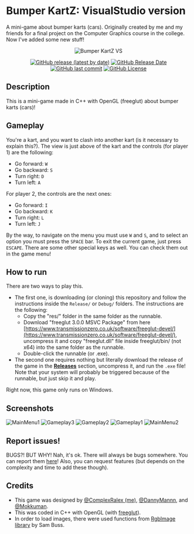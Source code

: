 # Bumper KartZ: VisualStudio version

A mini-game about bumper karts (cars). Originally created by me and my friends for a final project on the Computer Graphics course in the college. Now I've added some new stuff!

<p align="center">
    <img src="https://user-images.githubusercontent.com/47804156/120940456-034a2a00-c6e3-11eb-9a3d-e135d39ae921.png" title="Logotype of Bumper KartZ VS game" alt="Bumper KartZ VS">
</p>

<p align="center">
    <a href="https://github.com/ComplexRalex/BumperKartZ-VS/releases/latest"><img src="https://img.shields.io/github/v/release/ComplexRalex/BumperKartZ-VS" alt="GitHub release (latest by date)"/></a>
    <a href="https://github.com/ComplexRalex/BumperKartZ-VS/releases/latest"><img src="https://img.shields.io/github/release-date/ComplexRalex/BumperKartZ-VS" alt="GitHub Release Date"/></a>
    <a href="https://github.com/ComplexRalex/BumperKartZ-VS/commit/main"><img src="https://img.shields.io/github/last-commit/ComplexRalex/BumperKartZ-VS" alt="GitHub last commit"/></a>
    <a href="https://github.com/ComplexRalex/BumperKartZ-VS/blob/master/LICENSE"><img src="https://img.shields.io/github/license/ComplexRalex/BumperKartZ-VS" alt="GitHub License"/></a>
</p>

## Description

This is a mini-game made in C++ with OpenGL (freeglut) about bumper karts (cars)!

## Gameplay

You're a kart, and you want to clash into another kart (is it necessary to explain this?). The view is just above of the kart and the controls (for player 1) are the following:

* Go forward: ``W``
* Go backward: ``S``
* Turn right: ``D``
* Turn left: ``A``

For player 2, the controls are the next ones:

* Go forward: ``I``
* Go backward: ``K``
* Turn right: ``L``
* Turn left: ``J``

By the way, to navigate on the menu you must use ``W`` and ``S``, and to select an option you must press the ``SPACE`` bar. To exit the current game, just press ``ESCAPE``. There are some other special keys as well. You can check them out in the game menu!

## How to run

There are two ways to play this.

* The first one, is downloading (or cloning) this repository and follow the instructions inside the ``Release/`` or ``Debug/`` folders. The instructions are the following:
  * Copy the "res/" folder in the same folder as the runnable.
  * Download "freeglut 3.0.0 MSVC Package" from here [https://www.transmissionzero.co.uk/software/freeglut-devel/](https://www.transmissionzero.co.uk/software/freeglut-devel/), uncompress it and copy "freeglut.dll" file inside freeglut/bin/ (not x64) into the same folder as the runnable.
  * Double-click the runnable (or .exe).
* The second one requires nothing but literally download the release of the game in the [**Releases**](https://github.com/ComplexRalex/BumperKartZ-VS/releases) section, uncompress it, and run the ``.exe`` file! Note that your system will probably be triggered because of the runnable, but just skip it and play.

Right now, this game only runs on Windows.

## Screenshots

![MainMenu1](https://github.com/user-attachments/assets/a2f3d435-d184-4558-b9b4-e8072c5b20f5)
![Gameplay3](https://github.com/user-attachments/assets/aaa2914b-3bf6-42f2-9514-5b400e87395b)
![Gameplay2](https://github.com/user-attachments/assets/12c15879-5d8f-4a5e-9bbc-83ff8fc1b4c7)
![Gameplay1](https://github.com/user-attachments/assets/efd44a4d-3c49-4489-a20d-f760e1eee153)
![MainMenu2](https://github.com/user-attachments/assets/27e361e3-1eb2-4aff-a66e-b8ce33d74dd2)

## Report issues!

BUGS?! BUT WHY! Nah, it's ok. There will always be bugs somewhere. You can report them [here](https://github.com/ComplexRalex/BumperKartZ-VS/issues/new/choose)! Also, you can request features (but depends on the complexity and time to add these though).

## Credits

* This game was designed by [@ComplexRalex (me)](https://github.com/ComplexRalex), [@DannyMannn](https://github.com/DannyMannn), and [@Mokkuman](https://github.com/Mokkuman).
* This was coded in C++ with OpenGL (with [freeglut](http://freeglut.sourceforge.net/)).
* In order to load images, there were used functions from [RgbImage library](https://www.math.ucsd.edu/~sbuss/MathCG2/OpenGLsoft/RgbImage/index.html) by Sam Buss.
